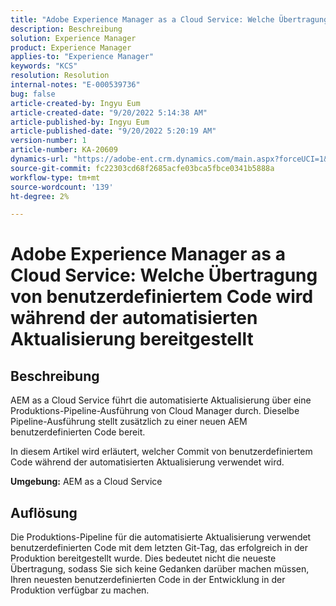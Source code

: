 ```yaml
---
title: "Adobe Experience Manager as a Cloud Service: Welche Übertragung von benutzerdefiniertem Code wird während der automatisierten Aktualisierung bereitgestellt?"
description: Beschreibung
solution: Experience Manager
product: Experience Manager
applies-to: "Experience Manager"
keywords: "KCS"
resolution: Resolution
internal-notes: "E-000539736"
bug: false
article-created-by: Ingyu Eum
article-created-date: "9/20/2022 5:14:38 AM"
article-published-by: Ingyu Eum
article-published-date: "9/20/2022 5:20:19 AM"
version-number: 1
article-number: KA-20609
dynamics-url: "https://adobe-ent.crm.dynamics.com/main.aspx?forceUCI=1&pagetype=entityrecord&etn=knowledgearticle&id=5c1eaf1a-a338-ed11-9db0-002248086a27"
source-git-commit: fc22303cd68f2685acfe03bca5fbce0341b5888a
workflow-type: tm+mt
source-wordcount: '139'
ht-degree: 2%

---
```


# Adobe Experience Manager as a Cloud Service: Welche Übertragung von benutzerdefiniertem Code wird während der automatisierten Aktualisierung bereitgestellt

## Beschreibung


AEM as a Cloud Service führt die automatisierte Aktualisierung über eine Produktions-Pipeline-Ausführung von Cloud Manager durch. Dieselbe Pipeline-Ausführung stellt zusätzlich zu einer neuen AEM benutzerdefinierten Code bereit.

In diesem Artikel wird erläutert, welcher Commit von benutzerdefiniertem Code während der automatisierten Aktualisierung verwendet wird.

<b>Umgebung:</b>
AEM as a Cloud Service


## Auflösung


Die Produktions-Pipeline für die automatisierte Aktualisierung verwendet benutzerdefinierten Code mit dem letzten Git-Tag, das erfolgreich in der Produktion bereitgestellt wurde. Dies bedeutet nicht die neueste Übertragung, sodass Sie sich keine Gedanken darüber machen müssen, Ihren neuesten benutzerdefinierten Code in der Entwicklung in der Produktion verfügbar zu machen.
